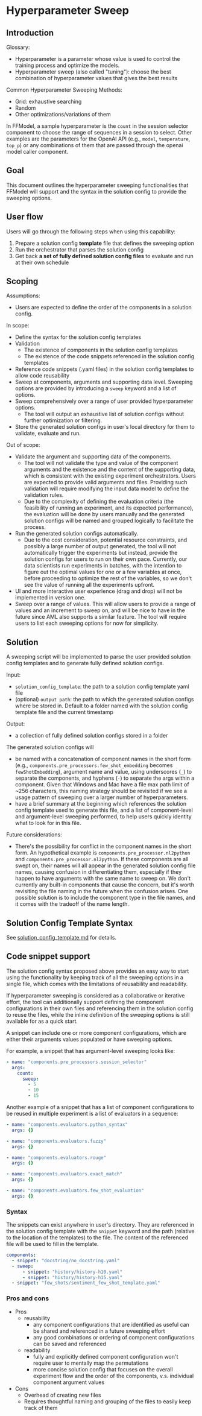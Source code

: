 # Hyperparameter Sweep

## Introduction

Glossary:

- Hyperparameter is a parameter whose value is used to control the training process and optimize the models.
- Hyperparameter sweep (also called "tuning"): choose the best combination of hyperparameter values that gives the best results

Common Hyperparameter Sweeping Methods:

- Grid: exhaustive searching
- Random
- Other optimizations/variations of them

In FFModel, a sample hyperparameter is the `count` in the session selector component to choose the range of sequences in a session to select. Other examples are the parameters for the OpenAI API (e.g., `model`, `temperature`, `top_p`) or any combinations of them that are passed through the openai model caller component.

## Goal

This document outlines the hyperparameter sweeping functionalities that FFModel will support and the syntax in the solution config to provide the sweeping options.

## User flow

Users will go through the following steps when using this capability:

1. Prepare a solution config **template** file that defines the sweeping option
1. Run the orchestrator that parses the solution config
1. Get back **a set of fully defined solution config files** to evaluate and run at their own schedule

## Scoping

Assumptions:

- Users are expected to define the order of the components in a solution config.

In scope:

- Define the syntax for the solution config templates
- Validation
  - The existence of components in the solution config templates
  - The existence of the code snippets referenced in the solution config templates
- Reference code snippets (.yaml files) in the solution config templates to allow code reusability
- Sweep at components, arguments and supporting data level. Sweeping options are provided by introducing a `sweep` keyword and a list of options.
- Sweep comprehensively over a range of user provided hyperparameter options.
  - The tool will output an exhaustive list of solution configs without further optimization or filtering.
- Store the generated solution configs in user's local directory for them to validate, evaluate and run.

Out of scope:

- Validate the argument and supporting data of the components.
  - The tool will not validate the type and value of the component arguments and the existence and the content of the supporting data, which is consistent with the existing experiment orchestrators. Users are expected to provide valid arguments and files. Providing such validation will require modifying the input data model to define the validation rules.
  - Due to the complexity of defining the evaluation criteria (the feasibility of running an experiment, and its expected performance), the evaluation will be done by users manually and the generated solution configs will be named and grouped logically to facilitate the process.
- Run the generated solution configs automatically.
  - Due to the cost consideration, potential resource constraints, and possibly a large number of output generated, the tool will not automatically trigger the experiments but instead, provide the solution configs for users to run on their own pace. Currently, our data scientists run experiments in batches, with the intention to figure out the optimal values for one or a few variables at once, before proceeding to optimize the rest of the variables, so we don't see the value of running all the experiments upfront.
- UI and more interactive user experience (drag and drop) will not be implemented in version one.
- Sweep over a range of values. This will allow users to provide a range of values and an increment to sweep on, and will be nice to have in the future since AML also supports a similar feature. The tool will require users to list each sweeping options for now for simplicity.

## Solution

A sweeping script will be implemented to parse the user provided solution config templates and to generate fully defined solution configs.

Input:

- `solution_config_template`: the path to a solution config template yaml file
- (optional) `output path`: the path to which the generated solution configs where be stored in. Default to a folder named with the solution config template file and the current timestamp

Output:

- a collection of fully defined solution configs stored in a folder

The generated solution configs will

- be named with a concatenation of component names in the short form (e.g., `components.pre_processors.few_shot_embedding` becomes `fewShotEmbedding`), argument name and value, using underscores (`_`) to separate the components, and hyphens (`-`) to separate the args within a component. Given that Windows and Mac have a file max path limit of ~256 characters, this naming strategy should be revisited if we see a usage pattern of sweeping over a larger number of hyperparameters.
- have a brief summary at the beginning which references the solution config template used to generate this file, and a list of component-level and argument-level sweeping performed, to help users quickly identity what to look for in this file.

Future considerations:

- There's the possibility for conflict in the component names in the short form. An hypothetical example is `components.pre_processor.nl2python` and `components.pre_processor.nl2python`. If these components are all swept on, their names will all appear in the generated solution config file names, causing confusion in differentiating them, especially if they happen to have arguments with the same name to sweep on. We don't currently any built-in components that cause the concern, but it's worth revisiting the file naming in the future when the confusion arises. One possible solution is to include the component type in the file names, and it comes with the tradeoff of the name length.

## Solution Config Template Syntax

See [solution_config_template.md](../guides/solution_config_template.md) for details.

## Code snippet support

The solution config syntax proposed above provides an easy way to start using the functionality by keeping track of all the sweeping options in a single file, which comes with the limitations of reusability and readability.

If hyperparameter sweeping is considered as a collaborative or iterative effort, the tool can additionally support defining the component configurations in their own files and referencing them in the solution config to reuse the files, while the inline definition of the sweeping options is still available for as a quick start.

A snippet can include one or more component configurations, which are either their arguments values populated or have sweeping options.

For example, a snippet that has argument-level sweeping looks like:

```yaml
- name: "components.pre_processors.session_selector" 
  args:
    count:
      sweep:
        - 5
        - 10
        - 15
```

Another example of a snippet that has a list of component configurations to be reused in multiple experiment is a list of evaluators in a sequence:

```yaml
- name: "components.evaluators.python_syntax"
  args: {}

- name: "components.evaluators.fuzzy"
  args: {}

- name: "components.evaluators.rouge"
  args: {}

- name: "components.evaluators.exact_match"
  args: {}

- name: "components.evaluators.few_shot_evaluation"
  args: {}
```

### Syntax

The snippets can exist anywhere in user's directory. They are referenced in the solution config template with the `snippet` keyword and the path (relative to the location of the templates) to the file. The content of the referenced file will be used to fill in the template.

```yaml
components:
  - snippet: "docstring/no_docstring.yaml"
  - sweep:
      - snippet: "history/history-h10.yaml"
      - snippet: "history/history-h15.yaml"
  - snippet: "few_shots/sentiment_few_shot_template.yaml"
```

### Pros and cons

- Pros
  - reusability
    - any component configurations that are identified as useful can be shared and referenced in a future sweeping effort
    - any good combinations or ordering of component configurations can be saved and referenced
  - readability
    - fully and explicitly defined component configuration won't require user to mentally map the permutations
    - more concise solution config that focuses on the overall experiment flow and the order of the components, v.s. individual component argument values
- Cons
  - Overhead of creating new files
  - Requires thoughtful naming and grouping of the files to easily keep track of them
